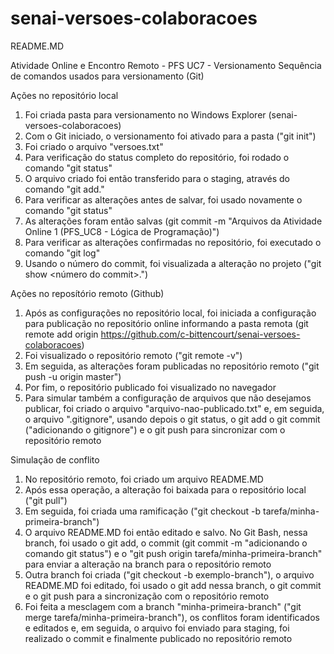 # senai-versoes-colaboracoes
README.MD

Atividade Online e Encontro Remoto - PFS UC7 - Versionamento
Sequência de comandos usados para versionamento (Git)

Ações no repositório local
1. Foi criada pasta para versionamento no Windows Explorer (senai-versoes-colaboracoes)
2. Com o Git iniciado, o versionamento foi ativado para a pasta ("git init")
3. Foi criado o arquivo "versoes.txt"
4. Para verificação do status completo do repositório, foi rodado o comando "git status"
5. O arquivo criado foi então transferido para o staging, através do comando "git add."
6. Para verificar as alterações antes de salvar, foi usado novamente o comando "git status"
7. As alterações foram então salvas (git commit -m "Arquivos da Atividade Online 1 (PFS_UC8 - Lógica de Programação)")
8. Para verificar as alterações confirmadas no repositório, foi executado o comando "git log"
9. Usando o número do commit, foi visualizada a alteração no projeto ("git show <número do commit>.")

Ações no reposítório remoto (Github)
1. Após as configurações no repositório local, foi iniciada a configuração para publicação no repositório online informando a pasta remota (git remote add origin https://github.com/c-bittencourt/senai-versoes-colaboracoes)
2. Foi visualizado o repositório remoto ("git remote -v")
3. Em seguida, as alterações foram publicadas no repositório remoto ("git push -u origin master")
4. Por fim, o repositório publicado foi visualizado no navegador
5. Para simular também a configuração de arquivos que não desejamos publicar, foi criado o arquivo "arquivo-nao-publicado.txt" e, em seguida, o arquivo ".gitignore", usando depois o git status, o git add o git commit ("adicionando o gitignore") e o git push para sincronizar com o repositório remoto

Simulação de conflito
1. No repositório remoto, foi criado um arquivo README.MD
2. Após essa operação, a alteração foi baixada para o repositório local ("git pull")
3. Em seguida, foi criada uma ramificação ("git checkout -b tarefa/minha-primeira-branch")
4. O arquivo README.MD foi então editado e salvo. No Git Bash, nessa branch, foi usado o git add, o commit (git commit -m "adicionando o comando git status") e o "git push origin tarefa/minha-primeira-branch" para enviar a alteração na branch para o repositório remoto
5. Outra branch foi criada ("git checkout -b exemplo-branch"), o arquivo README.MD foi editado, foi usado o git add nessa branch, o git commit e o git push para a sincronização com o repositório remoto
6. Foi feita a mesclagem com a branch "minha-primeira-branch" ("git merge tarefa/minha-primeira-branch"), os conflitos foram identificados e editados e, em seguida, o arquivo foi enviado para staging, foi realizado o commit e finalmente publicado no repositório remoto
